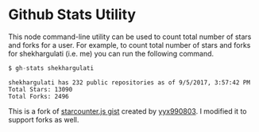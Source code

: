# Github Stats Utility

This node command-line utility can be used to count total number of stars and forks for a user. For example, to count total number of stars and forks for shekhargulati (i.e. me) you can run the following command.

```javascript
$ gh-stats shekhargulati
```

```
shekhargulati has 232 public repositories as of 9/5/2017, 3:57:42 PM
Total Stars: 13090
Total Forks: 2496
```


This is a fork of [starcounter.js gist](https://gist.github.com/yyx990803/7745157) created by [yyx990803](https://github.com/yyx990803). I modified it to support forks as well.
